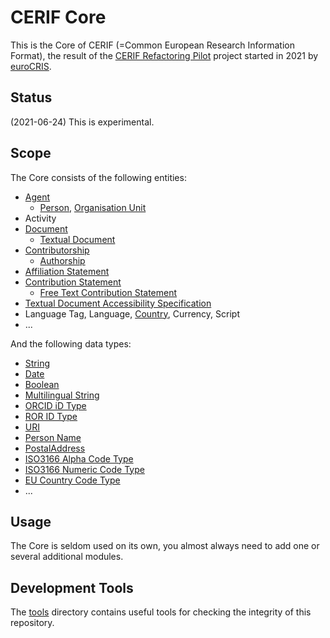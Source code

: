 # CERIF Core

This is the Core of CERIF (=Common European Research Information Format), the result of 
the [CERIF Refactoring Pilot](https://www.eurocris.org/cerif-refactoring-project-introduction) project 
started in 2021 by [euroCRIS](https://www.eurocris.org/).

## Status

(2021-06-24) This is experimental.

## Scope

The Core consists of the following entities:
* [Agent](./entities/Agent.md)
  * [Person](./entities/Person.md), [Organisation Unit](./entities/OrgUnit.md)
* Activity
* [Document](./entities/Document.md)
  * [Textual Document](./entities/TextualDocument.md)
* [Contributorship](./entities/Contributorship.md)
  * [Authorship](./entities/Authorship.md)
* [Affiliation Statement](./entities/AffiliationStatement.md)
* [Contribution Statement](./entities/ContributionStatement.md)
  * [Free Text Contribution Statement](./entities/FreeTextContributionStatement.md)
* [Textual Document Accessibility Specification](./entities/TextualDocumentAccessibilitySpecification.md)
* Language Tag, Language, [Country](./entities/Country.md), Currency, Script
* ...

And the following data types:
* [String](./datatypes/String.md)
* [Date](./datatypes/Date.md)
* [Boolean](./datatypes/Boolean.md)
* [Multilingual String](./datatypes/MultilingualString.md)
* [ORCID iD Type](./datatypes/ORCID_iD_Type.md)
* [ROR ID Type](./datatypes/ROR_ID_Type.md)
* [URI](./datatypes/URI.md)
* [Person Name](./datatypes/PersonName.md)
* [PostalAddress](./datatypes/PostalAddress.md)
* [ISO3166 Alpha Code Type](../datatypes/ISO3166AlphaCode.md)
* [ISO3166 Numeric Code Type](../datatypes/ISO3166NumericCode.md)
* [EU Country Code Type](../datatypes/EUCountryCode.md)
* ...

## Usage

The Core is seldom used on its own, you almost always need to add one or several additional modules.

## Development Tools

The [tools](./tools/) directory contains useful tools for checking the integrity of this repository.
